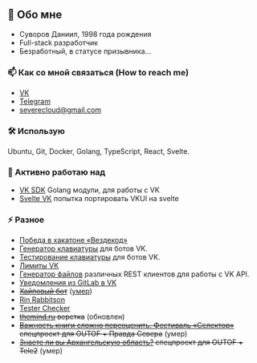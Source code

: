 
<!--
Стащил стиль ридми у FlyInk13
-->

## 👋 Обо мне

- Суворов Даниил, 1998 года рождения
- Full-stack разработчик
- Безработный, в статусе призывника...

### 📫 Как со мной связаться (How to reach me)

- [VK](https://vk.me/severecloud)
- [Telegram](https://t.me/severecloud)
- severecloud@gmail.com

### 🛠 Использую

Ubuntu, Git, Docker, Golang, TypeScript, React, Svelte.

### 🔭 Активно работаю над

- [VK SDK](https://github.com/SevereCloud/vksdk) Golang модули, для работы с VK
- [Svelte VK](https://github.com/sveltevk) попытка портировать VKUI на svelte

### ⚡ Разное

- [Победа в хакатоне «Вездекод»](https://vk.com/wall-147415323_6861#:~:text=%D0%90%D0%BC%D0%B8%D0%BD%D0%B0%D0%B7%D0%B8%D0%BD)
- [Генератор клавиатуры](https://severecloud.github.io/vk-keyboard/) для ботов VK.
- [Тестирование клавиатуры](https://vk.com/public174472256) для ботов VK.
- [Лимиты VK](https://vk.com/app7573302_117253521)
- [Генератор файлов](https://github.com/SevereCloud/vk-api-sandbox/releases) различных REST клиентов для работы с VK API.
- [Уведомления из GitLab в VK](https://vk.com/gitlab_bot)
- ~~[Хайповый бот](https://vk.com/club185135602)~~ ([умер](https://tjournal.ru/internet/114930-kak-minimum-polovina-druzey-bot-vo-vkontakte-pokazyvaet-kto-iz-polzovateley-avtorizovalsya-na-pornhub))
- [Rin Rabbitson](https://vk.com/bug_bot)
- [Tester Checker](https://vk.com/test4k)
- ~~[themind.ru](https://themind.ru/) верстка~~ (обновлен)
- ~~[Важность книги сложно переоценить. Фестиваль «Селектор»](http://outof.ru/news/?ELEMENT_ID=1242) спецпроект для OUTOF + Правда Севера~~ (умер)
- ~~[Знаете ли вы Архангельскую область?](http://outof.ru/news/?ELEMENT_ID=1242) спецпроект для OUTOF + Tele2~~ (умер)
